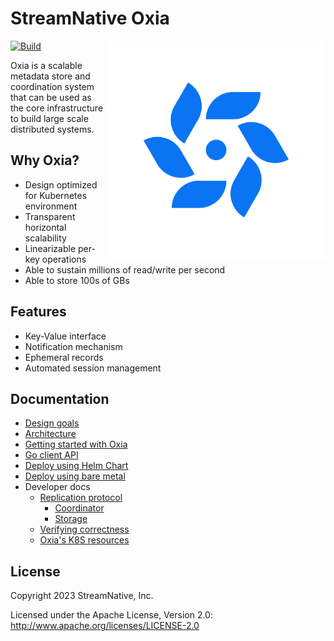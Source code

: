 # StreamNative Oxia

<img align="right" width="350" height="350" src="docs/oxia-logo.png">

[![Build](https://github.com/streamnative/oxia/actions/workflows/pr_build_and_test.yaml/badge.svg)](https://github.com/streamnative/oxia/actions/workflows/pr_build_and_test.yaml)

Oxia is a scalable metadata store and coordination system that can be used as the core infrastructure to build
large scale distributed systems.

## Why Oxia?

* Design optimized for Kubernetes environment
* Transparent horizontal scalability
* Linearizable per-key operations
* Able to sustain millions of read/write per second
* Able to store 100s of GBs

## Features

* Key-Value interface
* Notification mechanism
* Ephemeral records
* Automated session management

## Documentation

* [Design goals](docs/design-goals.md)
* [Architecture](docs/architecture.md)
* [Getting started with Oxia](docs/getting-started.md)
* [Go client API](docs/go-api.md)
* [Deploy using Helm Chart](docs/ks8-deploy.md)
* [Deploy using bare metal](docs/bare-metal-deploy.md)
* Developer docs 
  * [Replication protocol](docs/replication-protocol.md)
    * [Coordinator](docs/replication-coordinator.md)
    * [Storage](docs/replication-storage.md)
  * [Verifying correctness](docs/correctness.md) 
  * [Oxia's K8S resources](docs/kubernetes-oxia-cluster.md)

## License

Copyright 2023 StreamNative, Inc.

Licensed under the Apache License, Version 2.0: http://www.apache.org/licenses/LICENSE-2.0
